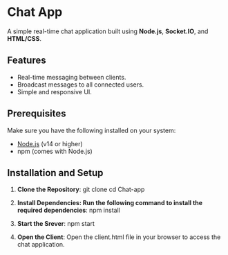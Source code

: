 # Chat App

A simple real-time chat application built using **Node.js**, **Socket.IO**, and **HTML/CSS**.

## Features

- Real-time messaging between clients.
- Broadcast messages to all connected users.
- Simple and responsive UI.

## Prerequisites

Make sure you have the following installed on your system:

- [Node.js](https://nodejs.org/) (v14 or higher)
- npm (comes with Node.js)

## Installation and Setup

1. **Clone the Repository**:
   git clone <repository-url>
   cd Chat-app

2. **Install Dependencies: Run the following command to install the required dependencies**:
   npm install

3. **Start the Srever**:
   npm start

4. **Open the Client**:
   Open the client.html file in your browser to access the chat application.

